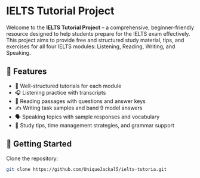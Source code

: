 # IELTS Tutorial Project

Welcome to the **IELTS Tutorial Project** – a comprehensive, beginner-friendly resource designed to help students prepare for the IELTS exam effectively. This project aims to provide free and structured study material, tips, and exercises for all four IELTS modules: Listening, Reading, Writing, and Speaking.

## 🌟 Features

- 📘 Well-structured tutorials for each module
- 🎧 Listening practice with transcripts
- 📖 Reading passages with questions and answer keys
- ✍️ Writing task samples and band 9 model answers
- 🗣 Speaking topics with sample responses and vocabulary
- 🧠 Study tips, time management strategies, and grammar support


## 🚀 Getting Started

Clone the repository:

```bash
git clone https://github.com/UniqueJackal5/ielts-tutoria.git
